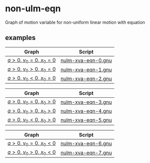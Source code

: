 # non-ulm-eqn
Graph of motion variable for non-uniform linear motion with equation


## examples
Graph | Script
:-: | :-:
[$a > 0$, $v_0 = 0$, $x_0 = 0$](nulm-xva-eqn-0.md) | [nulm-xva-eqn-0.gnu](nulm-xva-eqn-0.gnu)
[$a > 0$, $v_0 > 0$, $x_0 = 0$](nulm-xva-eqn-1.md) | [nulm-xva-eqn-1.gnu](nulm-xva-eqn-1.gnu)
[$a > 0$, $v_0 < 0$, $x_0 = 0$](nulm-xva-eqn-2.md) | [nulm-xva-eqn-2.gnu](nulm-xva-eqn-2.gnu)

Graph | Script
:-: | :-:
[$a > 0$, $v_0 = 0$, $x_0 > 0$](nulm-xva-eqn-3.md) | [nulm-xva-eqn-3.gnu](nulm-xva-eqn-3.gnu)
[$a > 0$, $v_0 > 0$, $x_0 > 0$](nulm-xva-eqn-4.md) | [nulm-xva-eqn-4.gnu](nulm-xva-eqn-4.gnu)
[$a > 0$, $v_0 < 0$, $x_0 > 0$](nulm-xva-eqn-5.md) | [nulm-xva-eqn-5.gnu](nulm-xva-eqn-5.gnu)

Graph | Script
:-: | :-:
[$a > 0$, $v_0 = 0$, $x_0 < 0$](nulm-xva-eqn-6.md) | [nulm-xva-eqn-6.gnu](nulm-xva-eqn-6.gnu)
[$a > 0$, $v_0 > 0$, $x_0 < 0$](nulm-xva-eqn-7.md) | [nulm-xva-eqn-7.gnu](nulm-xva-eqn-7.gnu)